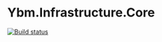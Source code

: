 # Ybm.Infrastructure.Core

[![Build status](https://ci.appveyor.com/api/projects/status/2p8swjov78o4xev9?svg=true)](https://ci.appveyor.com/project/unosbaghaie/ybm-infrastructure-core)
